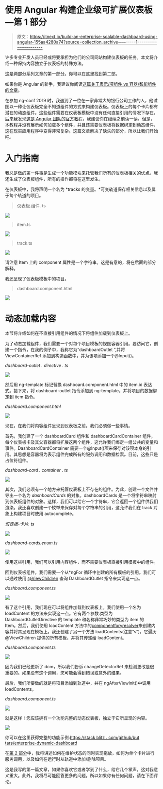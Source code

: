# 使用 Angular 构建企业级可扩展仪表板—第 1 部分

> 原文：<https://itnext.io/build-an-enterprise-scalable-dashboard-using-angular-155aa4280a74?source=collection_archive---------1----------------------->

许多专业开发人员已经或将要承担为他们的公司网站构建仪表板的任务。本文将介绍一种保持内容独立于仪表板的特殊方法。

这是两部分系列文章的第一部分。你可以在这里找到第二部。

如果你是 Angular 的新手，我建议你阅读[这篇关于表示/哑组件 vs 容器/智能组件的文章](https://blog.angular-university.io/angular-2-smart-components-vs-presentation-components-whats-the-difference-when-to-use-each-and-why/)。

在参加 ng-conf 2019 时，我遇到了一位在一家非常大的银行公司工作的人，他试图以一种让仪表板完全不知道组件的方式来构建仪表板。仪表板上的每个卡片都有潜在的动态组件，这些组件需要在仪表板模板中没有任何直接引用的情况下存在。后来我发现[这是 Angular 团队的官方教程](https://angular.io/guide/dynamic-component-loader)，我建议你在继续之前读一读。但是，本教程并没有展示如何加载多个组件，并且还需要仪表板将数据绑定到动态组件，这在现实应用程序中变得非常复杂。这篇文章解决了缺失的部分，所以让我们开始吧。

# 入门指南

我总是做的第一件事是生成一个功能模块来托管我们所有的仪表板相关的优点。我还生成了仪表板组件，所有的操作都将在这里发生。

在仪表板中，我将声明一个名为 *tracks 的变量。*可变轨道保存相关信息以及属于每个轨道的项目。

> 仪表板.组件. ts

![](img/c284032e0adb7177d47b63fd2e17040b.png)

> item.ts

![](img/45fb43ffcf475786cb394123b1033e17.png)

> track.ts

![](img/768e4f475597bd10c343389f62d1281f.png)

请注意 Item 上的 component 属性是一个字符串。这是有意的，将在后面的部分解释。

我还呈现了仪表板模板中的项目。

> dashboard.component.html

![](img/9cb46d638616937ac74cbec21ca40ba0.png)

# 动态加载内容

本节将介绍如何在不直接引用组件的情况下将组件加载到仪表板上。

为了动态加载组件，我们需要一个对每个项目模板的视图容器引用。要访问它，创建一个指令，在我的例子中，我称它为“dashboardOutlet ”,并将 ViewContainerRef 添加到构造函数中，并为该项添加一个@Input()。

*dashboard-outlet . directive . ts*

![](img/05427670880b359fea9caff89d1806cc.png)

然后用 ng-template 标记替换 dashboard.component.html 中的 item.id 表达式。接下来，将 dashboard-outlet 指令添加到 ng-template，并将项目的数据绑定到 item 指令。

*dashboard.component.html*

![](img/b5454d56b167d57270974f59b354c210.png)

现在，在我们将内容组件呈现到仪表板之前，我们必须做一些事情。

首先，我创建了一个 dashboardCard 组件和 dashboardCardContainer 组件，每个仪表板卡及其父容器都将扩展这两个组件，这允许我们绑定一组公共的变量和事件。DashboardCardContainer 需要一个@Input()项来保存对该项本身的引用。其思想是容器将为表示组件完成所有的服务调用和数据检索。目前，这些只是占位符组件。

*dashboard-card . container . ts*

![](img/d00c296373d9b112aff83e3618a45ee4.png)

其次，我们必须有一个地方来托管仪表板上不存在的组件。为此，创建一个文件并导出一个名为 *dashboardCards* 的对象。dashboardCards 是一个将字符串映射到仪表板组件的对象。这样，我们可以给它一个字符串，它会返回一个组件供我们渲染。我还喜欢创建一个枚举来保存对每个字符串的引用，这允许我们在 track 对象上构建项目时使用 autocomplete。

*仪表板-卡片. ts*

![](img/2d767a3c3cebbcac53357b30419a1ff9.png)

*dashboard-cards.enum.ts*

![](img/e089cc9363943b8f59d230e6468f748b.png)

使用这些引用，我们可以引用内容组件，而不需要仪表板直接引用模板中的组件。

回到仪表板组件，我们需要一个从*ngFor 循环中创建的所有模板的引用。我们可以通过使用 [@ViewChildren](https://angular.io/api/core/ViewChildren) 查询 DashboardOutlet 指令来实现这一点。

*dashboard.component.ts*

![](img/0c298da66dad7e04478d9e7322594601.png)

有了这个引用，我们现在可以将组件加载到仪表板上。我们使用一个名为 loadContent 的方法来实现这一点。它有两个参数:类型为 DashboardOutletDirective 的 template 和名称非常巧妙的类型为 item 的 Item。然后，我们使用 loadContent 方法中的[componentforyresolver](https://angular.io/api/core/ComponentFactoryResolver)来创建内容并将其呈现在模板上。我还创建了另一个方法 loadContents(注意“s”)，它遍历@ViewChildren 提供的所有模板，并将其传递给 loadContent。

*dashboard.component.ts*

![](img/e1fd7c79ed01deaa72e9db4bec5ea941.png)

因为我们已经更新了 dom，所以我们告诉 changeDetectorRef 来检测更改是很重要的。如果没有这个调用，您可能会得到错误或意外的结果。

最后，我们所要做的就是将项目添加到轨道中，并在 ngAfterViewInit()中调用 loadContents。

*dashboard.component.ts*

![](img/a1ff7fbf36e11568f775b9fcbbd49fc5.png)

就是这样！您应该拥有一个功能完整的动态仪表板，独立于它所呈现的内容。

![](img/2dd265b57951541a46a05c11f99550ad.png)

你可以在这里获得完整的功能示例:[https://stack blitz . com/github/but tars/enterprise-dynamic-dashboard](https://stackblitz.com/github/buttars/enterprise-dynamic-dashboard)

在[第 2 部分](https://medium.com/@buttars/build-an-enterprise-scalable-dashboard-using-angular-part-2-104acc38bea3)中，我将讲述如何在维护状态的同时实现拖放，如何为单个卡片进行服务调用，以及如何在运行时从轨道中添加/删除项目。

这是我写的第一篇文章，如果你喜欢它或者学到了什么，给它几个掌声，这对我意义重大。此外，我将尽可能回答更多的问题，所以如果你有任何问题，请在下面评论。
